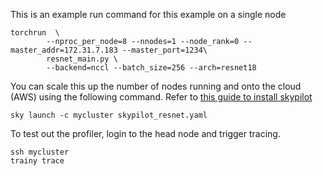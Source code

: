 This is an example run command for this example on a single node

```
torchrun  \
        --nproc_per_node=8 --nnodes=1 --node_rank=0 --master_addr=172.31.7.183 --master_port=1234\
        resnet_main.py \
        --backend=nccl --batch_size=256 --arch=resnet18
```

You can scale this up the number of nodes running and onto the cloud (AWS) using the following command. Refer to [this guide to install skypilot](https://skypilot.readthedocs.io/en/latest/getting-started/installation.html)

```
sky launch -c mycluster skypilot_resnet.yaml
```

To test out the profiler, login to the head node and trigger tracing.

```
ssh mycluster
trainy trace
```

